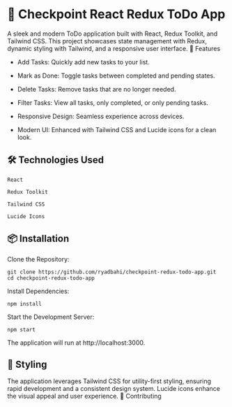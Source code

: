 # 📝 Checkpoint React Redux ToDo App

A sleek and modern ToDo application built with React, Redux Toolkit, and Tailwind CSS. This project showcases state management with Redux, dynamic styling with Tailwind, and a responsive user interface.
🚀 Features

- Add Tasks: Quickly add new tasks to your list.

- Mark as Done: Toggle tasks between completed and pending states.

- Delete Tasks: Remove tasks that are no longer needed.

- Filter Tasks: View all tasks, only completed, or only pending tasks.

- Responsive Design: Seamless experience across devices.

- Modern UI: Enhanced with Tailwind CSS and Lucide icons for a clean look.

## 🛠️ Technologies Used

    React

    Redux Toolkit

    Tailwind CSS

    Lucide Icons

## 📦 Installation

Clone the Repository:

    git clone https://github.com/ryadbahi/checkpoint-redux-todo-app.git
    cd checkpoint-redux-todo-app

Install Dependencies:

    npm install

Start the Development Server:

    npm start

The application will run at http://localhost:3000.

## 🎨 Styling

The application leverages Tailwind CSS for utility-first styling, ensuring rapid development and a consistent design system. Lucide icons enhance the visual appeal and user experience.
🤝 Contributing
